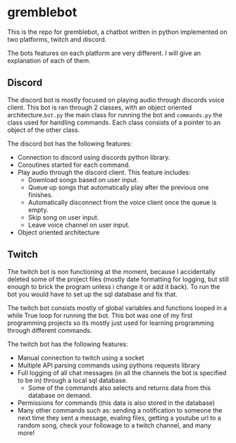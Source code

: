 # gremblebot
This is the repo for gremblebot, a chatbot written in python implemented on two platforms, twitch and discord.

The bots features on each platform are very different. I will give an explanation of each of them.

## Discord
The discord bot is mostly focused on playing audio through discords voice client. 
This bot is ran through 2 classes, with an object oriented architecture.`bot.py` the main class for running the bot
and `commands.py` the class used for handling commands. Each class consists of a pointer to an object of the other class.

The discord bot has the following features:
- Connection to discord using discords python library.
- Coroutines started for each command.
- Play audio through the discord client. This feature includes:
    - Download songs based on user input.
    - Queue up songs that automatically play after the previous one finishes.
    - Automatically disconnect from the voice client once the queue is empty.
    - Skip song on user input.
    - Leave voice channel on user input.
- Object oriented architecture


## Twitch
The twitch bot is non functioning at the moment, because I accidentally deleted some of the project files 
(mostly date formatting for logging, but still enough to brick the program unless i change it or add it back).
To run the bot you would have to set up the sql database and fix that.

The twitch bot consists mostly of global variables and functions looped in a while True loop for running the bot. This bot was one 
of my first programming projects so its mostly just used for learning programming through different commands.

The twitch bot has the following features:
- Manual connection to twitch using a socket
- Multiple API parsing commands using pythons requests library
- Full logging of all chat messages (in all the channels the bot is specified to be in) through a local sql database. 
    - Some of the commands also selects and returns data from this database on demand.
- Permissions for commands (this data is also stored in the database)
- Many other commands such as: sending a notification to someone the next time they sent a message, evaling files, 
getting a youtube url to a random song, check your followage to a twitch channel, and many more!
